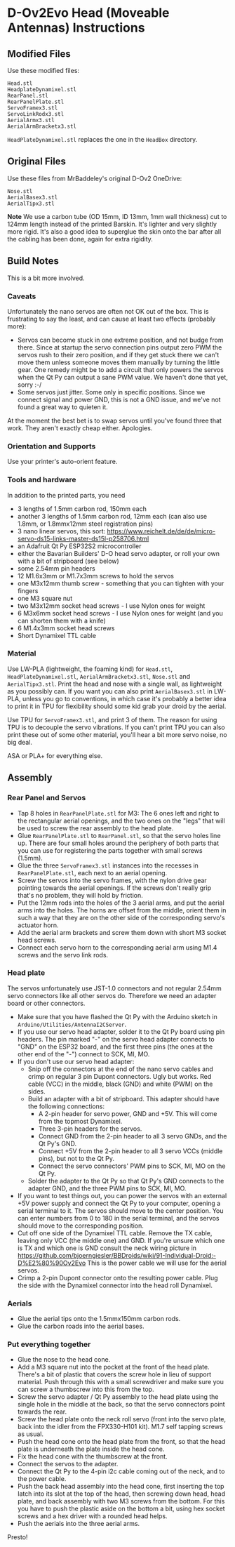 # D-Ov2Evo Head (Moveable Antennas) Instructions

## Modified Files

Use these modified files:

```
Head.stl
HeadplateDynamixel.stl
RearPanel.stl
RearPanelPlate.stl
ServoFramex3.stl
ServoLinkRodx3.stl
AerialArmx3.stl
AerialArmBracketx3.stl
```

`HeadPlateDynamixel.stl` replaces the one in the `HeadBox` directory.

## Original Files

Use these files from MrBaddeley's original D-Ov2 OneDrive:

```
Nose.stl
AerialBasex3.stl
AerialTipx3.stl
```

**Note** We use a carbon tube (OD 15mm, ID 13mm, 1mm wall thickness) cut to 124mm length instead of the printed Barskin. It's lighter and very slightly more rigid. It's also a good idea to superglue the skin onto the bar after all the cabling has been done, again for extra rigidity.

## Build Notes

This is a bit more involved.

### Caveats

Unfortunately the nano servos are often not OK out of the box. This is frustrating to say the least, and can cause at least two effects (probably more):

* Servos can become stuck in one extreme position, and not budge from there. Since at startup the servo connection pins output zero PWM the servos rush to their zero position, and if they get stuck there we can't move them unless someone moves them manually by turning the little gear. One remedy might be to add a circuit that only powers the servos when the Qt Py can output a sane PWM value. We haven't done that yet, sorry :-/ 
* Some servos just jitter. Some only in specific positions. Since we connect signal and power GND, this is not a GND issue, and we've not found a great way to quieten it.

At the moment the best bet is to swap servos until you've found three that work. They aren't exactly cheap either. Apologies.

### Orientation and Supports

Use your printer's auto-orient feature.

### Tools and hardware

In addition to the printed parts, you need 
* 3 lengths of 1.5mm carbon rod, 150mm each
* another 3 lengths of 1.5mm carbon rod, 12mm each (can also use 1.8mm, or 1.8mmx12mm steel registration pins)
* 3 nano linear servos, this sort: https://www.reichelt.de/de/de/micro-servo-ds15-links-master-ds15l-p258706.html
* an Adafruit Qt Py ESP32S2 microcontroller
* either the Bavarian Builders' D-O head servo adapter, or roll your own with a bit of stripboard (see below)
* some 2.54mm pin headers
* 12 M1.6x3mm or M1.7x3mm screws to hold the servos
* one M3x12mm thumb screw - something that you can tighten with your fingers
* one M3 square nut
* two M3x12mm socket head screws - I use Nylon ones for weight
* 6 M3x6mm socket head screws - I use Nylon ones for weight (and you can shorten them with a knife)
* 6 M1.4x3mm socket head screws
* Short Dynamixel TTL cable

### Material

Use LW-PLA (lightweight, the foaming kind) for `Head.stl`, `HeadPlateDynamixel.stl`, `AerialArmBracketx3.stl`, `Nose.stl` and `AerialTipx3.stl`. Print the head and nose with a single wall, as lightweight as you possibly can. If you want you can also print `AerialBasex3.stl` in LW-PLA, unless you go to conventions, in which case it's probably a better idea to print it in TPU for flexibility should some kid grab your droid by the aerial.

Use TPU for `ServoFramex3.stl`, and print 3 of them. The reason for using TPU is to decouple the servo vibrations. If you can't print TPU you can also print these out of some other material, you'll hear a bit more servo noise, no big deal.

ASA or PLA+ for everything else.

## Assembly

### Rear Panel and Servos

* Tap 8 holes in `RearPanelPlate.stl` for M3: The 6 ones left and right to the rectangular aerial openings, and the two ones on the "legs" that will be used to screw the rear assembly to the head plate.
* Glue `RearPanelPlate.stl` to `RearPanel.stl`, so that the servo holes line up. There are four small holes around the periphery of both parts that you can use for registering the parts together with small screws (1.5mm). 
* Glue the three `ServoFramex3.stl` instances into the recesses in `RearPanelPlate.stl`, each next to an aerial opening.
* Screw the servos into the servo frames, with the nylon drive gear pointing towards the aerial openings. If the screws don't really grip that's no problem, they will hold by friction.
* Put the 12mm rods into the holes of the 3 aerial arms, and put the aerial arms into the holes. The horns are offset from the middle, orient them in such a way that they are on the other side of the corresponding servo's actuator horn.
* Add the aerial arm brackets and screw them down with short M3 socket head screws.
* Connect each servo horn to the corresponding aerial arm using M1.4 screws and the servo link rods.

### Head plate

The servos unfortunately use JST-1.0 connectors and not regular 2.54mm servo connectors like all other servos do. Therefore we need an adapter board or other connectors.

* Make sure that you have flashed the Qt Py with the Arduino sketch in `Arduino/Utilities/AntennaI2CServer`.
* If you use our servo head adapter, solder it to the Qt Py board using pin headers. The pin marked "-" on the servo head adapter connects to "GND" on the ESP32 board, and the first three pins (the ones at the other end of the "-") connect to SCK, MI, MO.
* If you don't use our servo head adapter:
  * Snip off the connectors at the end of the nano servo cables and crimp on regular 3 pin Dupont connectors. Ugly but works. Red cable (VCC) in the middle, black (GND) and white (PWM) on the sides. 
  * Build an adapter with a bit of stripboard. This adapter should have the following connections:
    * A 2-pin header for servo power, GND and +5V. This will come from the topmost Dynamixel.
    * Three 3-pin headers for the servos.
    * Connect GND from the 2-pin header to all 3 servo GNDs, and the Qt Py's GND.
    * Connect +5V from the 2-pin header to all 3 servo VCCs (middle pins), but not to the Qt Py.
    * Connect the servo connectors' PWM pins to SCK, MI, MO on the Qt Py.
  * Solder the adapter to the Qt Py so that Qt Py's GND connects to the adapter GND, and the three PWM pins to SCK, MI, MO.
* If you want to test things out, you can power the servos with an external +5V power supply and connect the Qt Py to your computer, opening a serial terminal to it. The servos should move to the center position. You can enter numbers from 0 to 180 in the serial terminal, and the servos should move to the corresponding position.
* Cut off one side of the Dynamixel TTL cable. Remove the TX cable, leaving only VCC (the middle one) and GND. If you're unsure which one is TX and which one is GND consult the neck wiring picture in https://github.com/bjoerngiesler/BBDroids/wiki/91-Individual-Droid:-D%E2%80%90Ov2Evo This is the power cable we will use for the aerial servos.
* Crimp a 2-pin Dupont connector onto the resulting power cable. Plug the side with the Dynamixel connector into the head roll Dynamixel.

### Aerials

* Glue the aerial tips onto the 1.5mmx150mm carbon rods.
* Glue the carbon roads into the aerial bases.

### Put everything together

* Glue the nose to the head cone.
* Add a M3 square nut into the pocket at the front of the head plate. There's a bit of plastic that covers the screw hole in lieu of support material. Push through this with a small screwdriver and make sure you can screw a thumbscrew into this from the top.
* Screw the servo adapter / Qt Py assembly to the head plate using the single hole in the middle at the back, so that the servo connectors point towards the rear.
* Screw the head plate onto the neck roll servo (front into the servo plate, back into the idler from the FPX330-H101 kit). M1.7 self tapping screws as usual.
* Push the head cone onto the head plate from the front, so that the head plate is underneath the plate inside the head cone.
* Fix the head cone with the thumbscrew at the front.
* Connect the servos to the adapter.
* Connect the Qt Py to the 4-pin i2c cable coming out of the neck, and to the power cable.
* Push the back head assembly into the head cone, first inserting the top latch into its slot at the top of the head, then screwing down head, head plate, and back assembly with two M3 screws from the bottom. For this you have to push the plastic aside on the bottom a bit, using hex socket screws and a hex driver with a rounded head helps.
* Push the aerials into the three aerial arms.

Presto!




